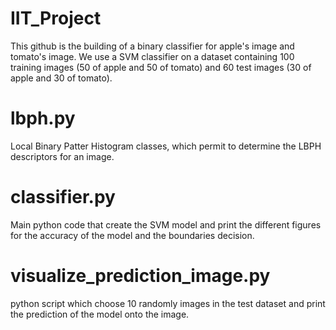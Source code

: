 # IIT_Project
This github is the building of a binary classifier for apple's image and tomato's image. We use a SVM classifier on a dataset 
containing 100 training images (50 of apple and 50 of tomato) and 60 test images (30 of apple and 30 of tomato).

# lbph.py

Local Binary Patter Histogram classes, which permit to determine the LBPH descriptors for an image. 


# classifier.py 
Main python code that create the SVM model and print the different figures 
for the accuracy of the model and the  boundaries decision. 


# visualize_prediction_image.py 

python script which choose 10 randomly images in the test dataset and print the prediction of the model onto the image.
